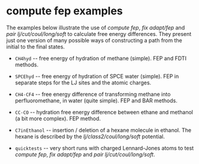 compute fep examples
====================

The examples below illustrate the use of *compute fep*, *fix adapt/fep* and
*pair lj/cut/coul/long/soft* to calculate free energy differences. They present
just one version of many possible ways of constructing a path from the initial
to the final states.

* `CH4hyd` -- free energy of hydration of methane (simple). FEP
  and FDTI methods.

* `SPCEhyd` -- free energy of hydration of SPCE water (simple). FEP
  in separate steps for the LJ sites and the atomic charges.

* `CH4-CF4` -- free energy difference of transforming methane into
  perfluoromethane, in water (quite simple). FEP and BAR methods.

* `CC-CO` -- hydration free energy difference between ethane and methanol
 (a bit more complex). FEP method.
  
* `C7inEthanol` -- insertion / deletion of a hexane molecule in ethanol.
  The hexane is described by the *lj/class2/coul/long/soft* potential.

* `quicktests` -- very short runs with charged Lennard-Jones atoms to test
  *compute fep*, *fix adapt/fep* and *pair lj/cut/coul/long/soft*.
